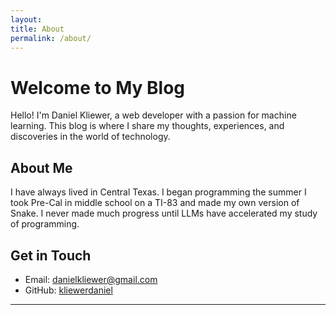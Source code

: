 ```yaml
---
layout: 
title: About
permalink: /about/
---
```


# Welcome to My Blog

Hello! I'm Daniel Kliewer, a web developer with a passion for machine learning. 
This blog is where I share my thoughts, experiences, and discoveries in the world of technology.

## About Me

I have always lived in Central Texas. I began programming the summer I took Pre-Cal in middle school on a TI-83 and made my own version of Snake. I never made much progress until LLMs have accelerated my study of programming.

## Get in Touch

- Email: [danielkliewer@gmail.com](mailto:danielkliewer@gmail.com)
- GitHub: [kliewerdaniel](https://github.com/kliewerdaniel)

---
